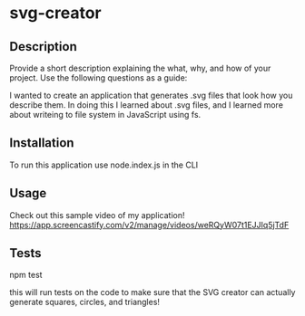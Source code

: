 # svg-creator

## Description

Provide a short description explaining the what, why, and how of your project. Use the following questions as a guide:

I wanted to create an application that generates .svg files that look how you describe them. In doing this I learned about .svg files, and I learned more about writeing to file system in JavaScript using fs.

## Installation

To run this application use node.index.js in the CLI

## Usage

Check out this sample video of my application! https://app.screencastify.com/v2/manage/videos/weRQyW07t1EJJIq5jTdF


## Tests

npm test

this will run tests on the code to make sure that the SVG creator can actually generate squares, circles, and triangles!